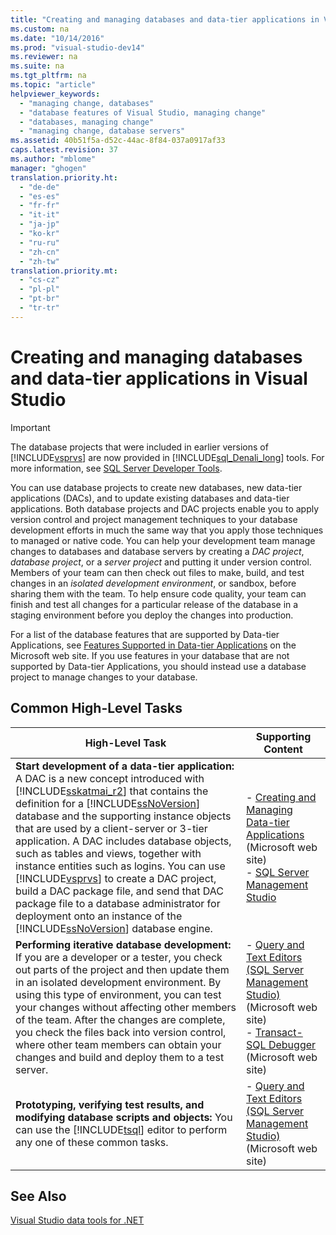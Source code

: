 ```yaml
---
title: "Creating and managing databases and data-tier applications in Visual Studio"
ms.custom: na
ms.date: "10/14/2016"
ms.prod: "visual-studio-dev14"
ms.reviewer: na
ms.suite: na
ms.tgt_pltfrm: na
ms.topic: "article"
helpviewer_keywords: 
  - "managing change, databases"
  - "database features of Visual Studio, managing change"
  - "databases, managing change"
  - "managing change, database servers"
ms.assetid: 40b51f5a-d52c-44ac-8f84-037a0917af33
caps.latest.revision: 37
ms.author: "mblome"
manager: "ghogen"
translation.priority.ht: 
  - "de-de"
  - "es-es"
  - "fr-fr"
  - "it-it"
  - "ja-jp"
  - "ko-kr"
  - "ru-ru"
  - "zh-cn"
  - "zh-tw"
translation.priority.mt: 
  - "cs-cz"
  - "pl-pl"
  - "pt-br"
  - "tr-tr"
---
```

# Creating and managing databases and data-tier applications in Visual Studio
> [!IMPORTANT]
>  The database projects that were included in earlier versions of [!INCLUDE[vsprvs](../codequality/includes/vsprvs_md.md)] are now provided in [!INCLUDE[sql_Denali_long](../datatools/includes/sql_denali_long_md.md)] tools. For more information, see [SQL Server Developer Tools](http://go.microsoft.com/fwlink/?LinkId=228126).  
  
 You can use database projects to create new databases, new data-tier applications (DACs), and to update existing databases and data-tier applications. Both database projects and DAC projects enable you to apply version control and project management techniques to your database development efforts in much the same way that you apply those techniques to managed or native code. You can help your development team manage changes to databases and database servers by creating a *DAC project*, *database project*, or a *server project* and putting it under version control. Members of your team can then check out files to make, build, and test changes in an *isolated development environment*, or sandbox, before sharing them with the team. To help ensure code quality, your team can finish and test all changes for a particular release of the database in a staging environment before you deploy the changes into production.  
  
 For a list of the database features that are supported by Data-tier Applications, see [Features Supported in Data-tier Applications](http://go.microsoft.com/fwlink/?LinkId=164239) on the Microsoft web site. If you use features in your database that are not supported by Data-tier Applications, you should instead use a database project to manage changes to your database.  
  
## Common High-Level Tasks  
  
|High-Level Task|Supporting Content|  
|----------------------|------------------------|  
|**Start development of a data-tier application:** A DAC is a new concept introduced with [!INCLUDE[sskatmai_r2](../datatools/includes/sskatmai_r2_md.md)] that contains the definition for a [!INCLUDE[ssNoVersion](../datatools/includes/ssnoversion_md.md)] database and the supporting instance objects that are used by a client-server or 3-tier application. A DAC includes database objects, such as tables and views, together with instance entities such as logins. You can use [!INCLUDE[vsprvs](../codequality/includes/vsprvs_md.md)] to create a DAC project, build a DAC package file, and send that DAC package file to a database administrator for deployment onto an instance of the [!INCLUDE[ssNoVersion](../datatools/includes/ssnoversion_md.md)] database engine.|-   [Creating and Managing Data-tier Applications](http://go.microsoft.com/fwlink/?LinkId=160741) (Microsoft web site)<br />-   [SQL Server Management Studio](http://go.microsoft.com/fwlink/?LinkId=227328)|  
|**Performing iterative database development:** If you are a developer or a tester, you check out parts of the project and then update them in an isolated development environment. By using this type of environment, you can test  your changes without affecting other members of the team. After the changes are complete, you check the files back into version control, where other team members can obtain your changes and build and deploy them to a test server.|-   [Query and Text Editors (SQL Server Management Studio)](http://go.microsoft.com/fwlink/?LinkId=227327) (Microsoft web site)<br />-   [Transact-SQL Debugger](http://go.microsoft.com/fwlink/?LinkId=227324) (Microsoft web site)|  
|**Prototyping, verifying test results, and modifying database scripts and objects:** You can use the [!INCLUDE[tsql](../datatools/includes/tsql_md.md)] editor to perform any one of these common tasks.|-   [Query and Text Editors (SQL Server Management Studio)](http://go.microsoft.com/fwlink/?LinkId=227327) (Microsoft web site)|  
  
## See Also  
 [Visual Studio data tools for .NET](../datatools/visual-studio-data-tools-for-.net.md)